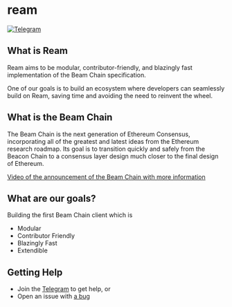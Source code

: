 # ream

[![Telegram](https://img.shields.io/badge/Telegram-2CA5E0?style=for-the-badge&logo=telegram&logoColor=white)][tg-url]


## What is Ream

Ream aims to be modular, contributor-friendly, and blazingly fast implementation of the Beam Chain specification.

One of our goals is to build an ecosystem where developers can seamlessly build on Ream, saving time and avoiding the need to reinvent the wheel.

## What is the Beam Chain

The Beam Chain is the next generation of Ethereum Consensus, incorporating all of the greatest and latest ideas from the Ethereum research roadmap. Its goal is to transition quickly and safely from the Beacon Chain to a consensus layer design much closer to the final design of Ethereum.

[Video of the announcement of the Beam Chain with more information](https://youtu.be/lRqnFrqpq4k?si=YODLo0MBgkVMblmE)

## What are our goals?

Building the first Beam Chain client which is 
- Modular
- Contributor Friendly
- Blazingly Fast
- Extendible

## Getting Help

- Join the [Telegram][tg-url] to get help, or
- Open an issue with [a bug](https://github.com/ReamLabs/ream/issues/new)

[tg-url]: https://t.me/ReamLabs

